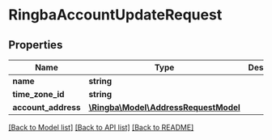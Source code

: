 # RingbaAccountUpdateRequest

## Properties
Name | Type | Description | Notes
------------ | ------------- | ------------- | -------------
**name** | **string** |  | [optional] 
**time_zone_id** | **string** |  | [optional] 
**account_address** | [**\Ringba\Model\AddressRequestModel**](AddressRequestModel.md) |  | [optional] 

[[Back to Model list]](../README.md#documentation-for-models) [[Back to API list]](../README.md#documentation-for-api-endpoints) [[Back to README]](../README.md)


